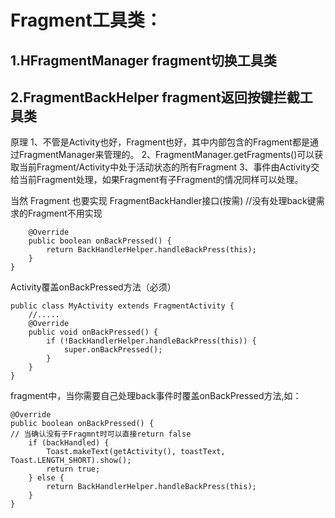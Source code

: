 # Fragment工具类：
## 1.HFragmentManager fragment切换工具类
## 2.FragmentBackHelper fragment返回按键拦截工具类

原理
1、不管是Activity也好，Fragment也好，其中内部包含的Fragment都是通过FragmentManager来管理的。
2、FragmentManager.getFragments()可以获取当前Fragment/Activity中处于活动状态的所有Fragment
3、事件由Activity交给当前Fragment处理，如果Fragment有子Fragment的情况同样可以处理。

当然 Fragment 也要实现 FragmentBackHandler接口(按需)
//没有处理back键需求的Fragment不用实现
```public abstract class BackHandledFragment extends Fragment implements FragmentBackHandler {
    @Override
    public boolean onBackPressed() {
        return BackHandlerHelper.handleBackPress(this);
    }
}
```

Activity覆盖onBackPressed方法（必须）
```
public class MyActivity extends FragmentActivity {
    //.....
    @Override
    public void onBackPressed() {
        if (!BackHandlerHelper.handleBackPress(this)) {
            super.onBackPressed();
        }
    }
}
```

fragment中，当你需要自己处理back事件时覆盖onBackPressed方法,如：
```
@Override
public boolean onBackPressed() {
// 当确认没有子Fragmnt时可以直接return false
    if (backHandled) {
        Toast.makeText(getActivity(), toastText, Toast.LENGTH_SHORT).show();
        return true;
    } else { 
        return BackHandlerHelper.handleBackPress(this);
    }
}
```
